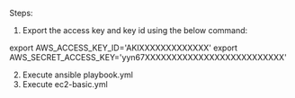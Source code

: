 Steps:

1. Export the access key and key id using the below command:

export AWS_ACCESS_KEY_ID='AKIXXXXXXXXXXXXX'
export AWS_SECRET_ACCESS_KEY='yyn67XXXXXXXXXXXXXXXXXXXXXXXXXX'

2. Execute ansible playbook.yml
3. Execute ec2-basic.yml

